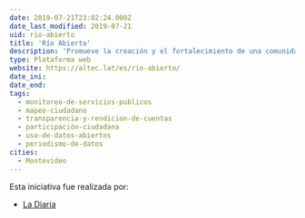 ```yaml
---
date: 2019-07-21T23:02:24.000Z
date_last_modified: 2019-07-21
uid: rio-abierto
title: 'Río Abierto'
description: 'Promueve la creación y el fortalecimiento de una comunidad de aprendizaje sobre el impacto de la actividad humana en el ciclo del agua que se sustentara en acciones de sensibilización, educación y participación ciudadana en diálogo con la academia y el gobierno.'
type: Plataforma web
website: https://altec.lat/es/rio-abierto/
date_ini: 
date_end: 
tags:
  - monitoreo-de-servicios-publicos
  - mapeo-ciudadano
  - transparencia-y-rendicion-de-cuentas
  - participación-ciudadana
  - uso-de-datos-abiertos
  - periodismo-de-datos
cities: 
  - Montevideo
---
```


Esta iniciativa fue realizada por:

- [La Diaria](/organizaciones/la-diaria)
